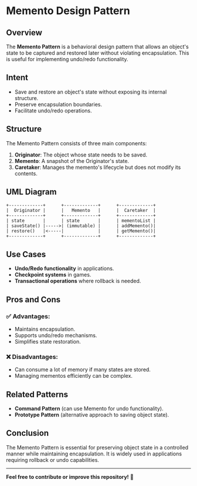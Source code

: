 # Memento Design Pattern

## Overview
The **Memento Pattern** is a behavioral design pattern that allows an object's state to be captured and restored later without violating encapsulation. This is useful for implementing undo/redo functionality.

## Intent
- Save and restore an object's state without exposing its internal structure.
- Preserve encapsulation boundaries.
- Facilitate undo/redo operations.

## Structure
The Memento Pattern consists of three main components:

1. **Originator**: The object whose state needs to be saved.
2. **Memento**: A snapshot of the Originator's state.
3. **Caretaker**: Manages the memento's lifecycle but does not modify its contents.

## UML Diagram
```
+-------------+      +-------------+      +-------------+
|  Originator |      |   Memento   |      |  Caretaker  |
+-------------+      +-------------+      +-------------+
| state       |      | state       |      | mementoList |
| saveState() |----->| (immutable) |      | addMemento()|
| restore()   |<-----|             |      | getMemento()|
+-------------+      +-------------+      +-------------+
```


## Use Cases
- **Undo/Redo functionality** in applications.
- **Checkpoint systems** in games.
- **Transactional operations** where rollback is needed.

## Pros and Cons
### ✅ Advantages:
- Maintains encapsulation.
- Supports undo/redo mechanisms.
- Simplifies state restoration.

### ❌ Disadvantages:
- Can consume a lot of memory if many states are stored.
- Managing mementos efficiently can be complex.

## Related Patterns
- **Command Pattern** (can use Memento for undo functionality).
- **Prototype Pattern** (alternative approach to saving object state).

## Conclusion
The Memento Pattern is essential for preserving object state in a controlled manner while maintaining encapsulation. It is widely used in applications requiring rollback or undo capabilities.

---
**Feel free to contribute or improve this repository!** 🚀


